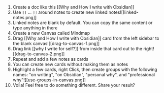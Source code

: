 1. Create a doc like this [[Why and How I write with Obsidian]]
2. Use `[[` ... `]]` around notes to create new linked notes![[linked-notes.png]]
3. Linked notes are blank by default. You can copy the same content or type anything in there
4. Create a new Canvas called Mindmap
5. Drag [[Why and How I write with Obsidian]] card from the left sidebar to the blank canvas![[drag-to-canvas-1.png]]
6. Drag link [[why I write for self?]] from inside that card out to the right![[drag-to-canvas-2.png]]
7. Repeat and add a few notes as cards
8. You can create new cards without making them as notes
9. Highlight a few cards, right Click, then create groups with the following names: "on writing", "on Obsidian", "personal why", and "professional why"![[use-groups-in-canvas.png]]
10. Voila! Feel free to do something different. Share your result?
